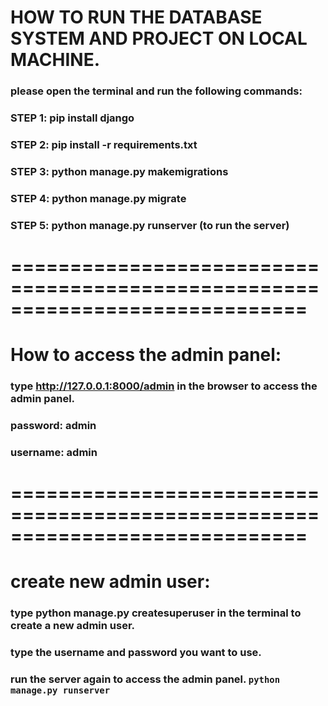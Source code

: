 # HOW TO RUN THE DATABASE SYSTEM AND PROJECT ON LOCAL MACHINE.

### please open the terminal and run the following commands:

### STEP 1: pip install django

### STEP 2: pip install -r requirements.txt

### STEP 3: python manage.py makemigrations

### STEP 4: python manage.py migrate

### STEP 5: python manage.py runserver (to run the server)

# =============================================================================
# How to access the admin panel:
### type http://127.0.0.1:8000/admin in the browser to access the admin panel.
### password: admin
### username: admin


# =============================================================================
# create new admin user:
### type python manage.py createsuperuser in the terminal to create a new admin user.
### type the username and password you want to use.
### run the server again to access the admin panel. ```python manage.py runserver```





 